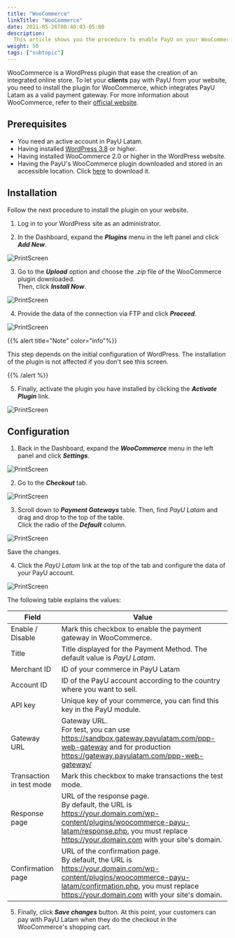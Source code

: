 ```yaml
---
title: "WooCommerce"
linkTitle: "WooCommerce"
date: 2021-05-26T08:40:03-05:00
description:
  This article shows you the procedure to enable PayU on your WooCommerce website.
weight: 50
tags: ["subtopic"]
---
```


WooCommerce is a WordPress plugin that ease the creation of an integrated online store. To let your **clients** pay with PayU from your website, you need to install the plugin for WooCommerce, which integrates PayU Latam as a valid payment gateway. For more information about WooCommerce, refer to their [official website](https://woocommerce.com/). 

## Prerequisites
* You need an active account in PayU Latam.
* Having installed [WordPress 3.8](https://wordpress.com/en) or higher.
* Having installed WooCommerce 2.0 or higher in the WordPress website.
* Having the PayU's WooCommerce plugin downloaded and stored in an accessible location. Click [here](http://developers.payulatam.com/plugins/woocommerce-payu-latam-2.1.zip) to download it.

## Installation
Follow the next procedure to install the plugin on your website.

1. Log in to your WordPress site as an administrator.

2. In the Dashboard, expand the _**Plugins**_ menu in the left panel and click _**Add New**_.

![PrintScreen](/assets/WooCommerce/WooCommerce_01.jpg)

3. Go to the _**Upload**_ option and choose the _.zip_ file of the WooCommerce plugin downloaded.<br>
Then, click _**Install Now**_.

![PrintScreen](/assets/WooCommerce/WooCommerce_02.jpg)

4. Provide the data of the connection via FTP and click _**Proceed**_.

![PrintScreen](/assets/WooCommerce/WooCommerce_03.jpg)

{{% alert title="Note" color="info"%}}

This step depends on the initial configuration of WordPress. The installation of the plugin is not affected if you don't see this screen.

{{% /alert %}}  

5. Finally, activate the plugin you have installed by clicking the _**Activate Plugin**_ link.

![PrintScreen](/assets/WooCommerce/WooCommerce_04.jpg)

## Configuration
1. Back in the Dashboard, expand the _**WooCommerce**_ menu in the left panel and click _**Settings**_.

![PrintScreen](/assets/WooCommerce/WooCommerce_05.jpg)

2. Go to the _**Checkout**_ tab.

![PrintScreen](/assets/WooCommerce/WooCommerce_06.jpg)

3. Scroll down to _**Payment Gateways**_ table. Then, find _PayU Latam_ and drag and drop to the top of the table.<br>
Click the radio of the _**Default**_ column.

![PrintScreen](/assets/WooCommerce/WooCommerce_07.jpg)

Save the changes. 

4. Click the _PayU Latam_ link at the top of the tab and configure the data of your PayU account.

![PrintScreen](/assets/WooCommerce/WooCommerce_09.jpg)

The following table explains the values:

| Field                     | Value                                                                                      |
|---------------------------|--------------------------------------------------------------------------------------------|
| Enable / Disable          | Mark this checkbox to enable the payment gateway in WooCommerce.                           |
| Title                     | Title displayed for the Payment Method. The default value is _PayU Latam_.                 |
| Merchant ID               | ID of your commerce in PayU Latam                                                          |
| Account ID                | ID of the PayU account according to the country where you want to sell.                    |
| API key                   | Unique key of your commerce, you can find this key in the PayU module.                     |
| Gateway URL               | Gateway URL.<br>For test, you can use https://sandbox.gateway.payulatam.com/ppp-web-gateway and for production https://gateway.payulatam.com/ppp-web-gateway/                                                            |
| Transaction in test mode  | Mark this checkbox to make transactions the test mode.                                     |
| Response page             | URL of the response page.<br>By default, the URL is https://your.domain.com/wp-content/plugins/woocommerce-payu-latam/response.php, you must replace https://your.domain.com with your site's domain.                    |
| Confirmation page         | URL of the confirmation page.<br>By default, the URL is https://your.domain.com/wp-content/plugins/woocommerce-payu-latam/confirmation.php, you must replace https://your.domain.com with your site's domain.                |

5. Finally, click _**Save changes**_ button. At this point, your customers can pay with PayU Latam when they do the checkout in the WooCommerce's shopping cart. 